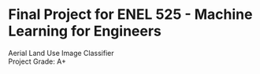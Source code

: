 # Final Project for ENEL 525 - Machine Learning for Engineers
Aerial Land Use Image Classifier <br/>
Project Grade: A+
